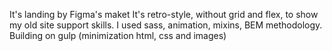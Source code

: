 It's landing by Figma's maket
It's retro-style, without grid and flex, to show my old site support skills.
I used sass, animation, mixins, BEM methodology. Building on gulp (minimization html, css and images)
